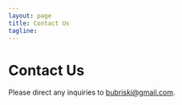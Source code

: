 ```yaml
---
layout: page
title: Contact Us
tagline: 
---
```


# Contact Us

Please direct any inquiries to <a href="mailto:bubriski@gmail.com">bubriski@gmail.com</a>.